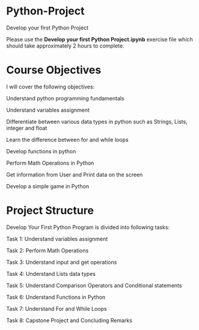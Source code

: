 # Python-Project
Develop your first Python Project

Please use the __Develop your first Python Project.ipynb__ exercise file which should take approximately 2 hours to complete.

# Course Objectives
I will cover the following objectives:

Understand python programming fundamentals 

Understand variables assignment

Differentiate between various data types in python such as Strings, Lists, integer and float

Learn the difference between for and while loops 

Develop functions in python 

Perform Math Operations in Python

Get information from User and Print data on the screen 

Develop a simple game in Python

# Project Structure
Develop Your First Python Program is divided into following tasks:

Task 1: Understand variables assignment

Task 2: Perform Math Operations

Task 3: Understand input and get operations 

Task 4: Understand Lists data types

Task 5: Understand Comparison Operators and Conditional statements

Task 6: Understand Functions in Python

Task 7: Understand For and While Loops 

Task 8: Capstone Project and Concluding Remarks

